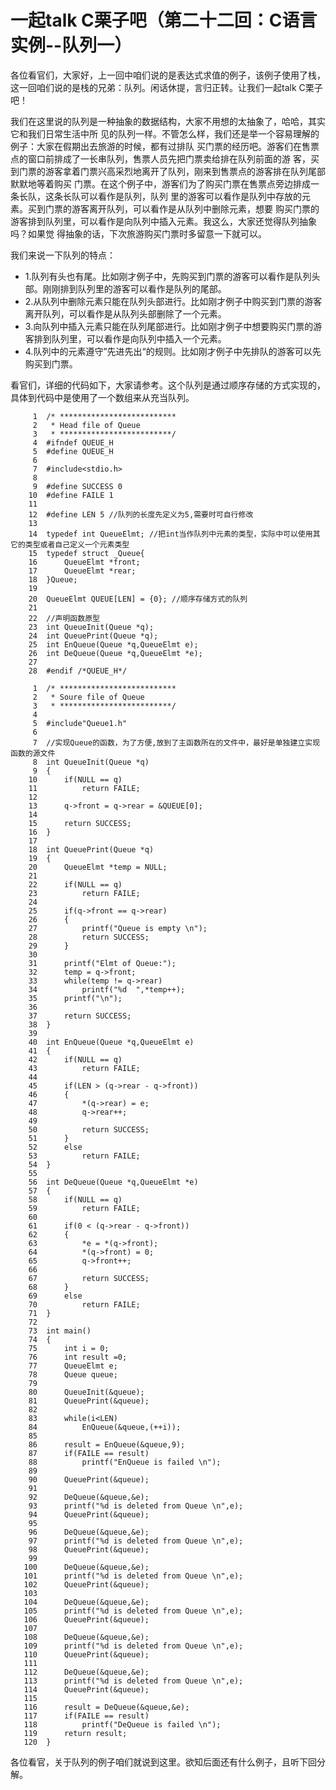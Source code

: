 # 一起talk C栗子吧（第二十二回：C语言实例--队列一）

各位看官们，大家好，上一回中咱们说的是表达式求值的例子，该例子使用了栈，这一回咱们说的是栈的兄弟：队列。闲话休提，言归正转。让我们一起talk C栗子吧！ 

我们在这里说的队列是一种抽象的数据结构，大家不用想的太抽象了，哈哈，其实它和我们日常生活中所
见的队列一样。不管怎么样，我们还是举一个容易理解的例子：大家在假期出去旅游的时候，都有过排队
买门票的经历吧。游客们在售票点的窗口前排成了一长串队列，售票人员先把门票卖给排在队列前面的游
客，买到门票的游客拿着门票兴高采烈地离开了队列，刚来到售票点的游客排在队列尾部默默地等着购买
门票。在这个例子中，游客们为了购买门票在售票点旁边排成一条长队，这条长队可以看作是队列，队列
里的游客可以看作是队列中存放的元素。买到门票的游客离开队列，可以看作是从队列中删除元素，想要
购买门票的游客排到队列里，可以看作是向队列中插入元素。我这么，大家还觉得队列抽象吗？如果觉
得抽象的话，下次旅游购买门票时多留意一下就可以。

我们来说一下队列的特点：

- 1.队列有头也有尾。比如刚才例子中，先购买到门票的游客可以看作是队列头部。刚刚排到队列里的游客可以看作是队列的尾部。
- 2.从队列中删除元素只能在队列头部进行。比如刚才例子中购买到门票的游客离开队列，可以看作是从队列头部删除了一个元素。
- 3.向队列中插入元素只能在队列尾部进行。比如刚才例子中想要购买门票的游客排到队列里，可以看作是向队列中插入一个元素。
- 4.队列中的元素遵守”先进先出“的规则。比如刚才例子中先排队的游客可以先购买到门票。

看官们，详细的代码如下，大家请参考。这个队列是通过顺序存储的方式实现的，具体到代码中是使用了一个数组来从充当队列。
```
     1	/* **************************
     2	 * Head file of Queue
     3	 * *************************/
     4	#ifndef QUEUE_H
     5	#define QUEUE_H
     6	
     7	#include<stdio.h>
     8	
     9	#define SUCCESS 0
    10	#define FAILE 1
    11	
    12	#define LEN 5 //队列的长度先定义为5,需要时可自行修改 
    13	
    14	typedef int QueueElmt; //把int当作队列中元素的类型，实际中可以使用其它的类型或者自己定义一个元素类型
    15	typedef struct _Queue{
    16		QueueElmt *front;
    17		QueueElmt *rear;
    18	}Queue;
    19	
    20	QueueElmt QUEUE[LEN] = {0}; //顺序存储方式的队列
    21	
    22	//声明函数原型
    23	int QueueInit(Queue *q);
    24	int QueuePrint(Queue *q);
    25	int EnQueue(Queue *q,QueueElmt e);
    26	int DeQueue(Queue *q,QueueElmt *e);
    27	
    28	#endif /*QUEUE_H*/
```

```
     1	/* **************************
     2	 * Soure file of Queue 
     3	 * *************************/
     4	
     5	#include"Queue1.h"
     6	
     7	//实现Queue的函数，为了方便,放到了主函数所在的文件中，最好是单独建立实现函数的源文件
     8	int QueueInit(Queue *q)
     9	{
    10		if(NULL == q)
    11			return FAILE;
    12	
    13		q->front = q->rear = &QUEUE[0];
    14	
    15		return SUCCESS;
    16	}
    17	
    18	int QueuePrint(Queue *q)
    19	{
    20		QueueElmt *temp = NULL;
    21	
    22		if(NULL == q)
    23			return FAILE;
    24	
    25		if(q->front == q->rear)
    26		{
    27			printf("Queue is empty \n");
    28			return SUCCESS;
    29		}
    30	
    31		printf("Elmt of Queue:");
    32		temp = q->front;
    33		while(temp != q->rear)
    34			printf("%d  ",*temp++);
    35		printf("\n");
    36	
    37		return SUCCESS;
    38	}
    39	
    40	int EnQueue(Queue *q,QueueElmt e)
    41	{
    42		if(NULL == q)
    43			return FAILE;
    44	
    45		if(LEN > (q->rear - q->front))
    46		{
    47			*(q->rear) = e;
    48			q->rear++;
    49	
    50			return SUCCESS;
    51		}
    52		else
    53			return FAILE;
    54	}
    55	
    56	int DeQueue(Queue *q,QueueElmt *e)
    57	{
    58		if(NULL == q)
    59			return FAILE;
    60	
    61		if(0 < (q->rear - q->front))
    62		{
    63			*e = *(q->front);
    64			*(q->front) = 0;
    65			q->front++;
    66	
    67			return SUCCESS;
    68		}
    69		else
    70			return FAILE;
    71	}
    72	
    73	int main()
    74	{
    75		int i = 0;
    76		int result =0;
    77		QueueElmt e;
    78		Queue queue;
    79	
    80		QueueInit(&queue);
    81		QueuePrint(&queue);
    82	
    83		while(i<LEN)
    84			EnQueue(&queue,(++i));
    85	
    86		result = EnQueue(&queue,9);
    87		if(FAILE == result)
    88			printf("EnQueue is failed \n");
    89	
    90		QueuePrint(&queue);
    91	
    92		DeQueue(&queue,&e);
    93		printf("%d is deleted from Queue \n",e);
    94		QueuePrint(&queue);
    95	
    96		DeQueue(&queue,&e);
    97		printf("%d is deleted from Queue \n",e);
    98		QueuePrint(&queue);
    99	
   100		DeQueue(&queue,&e);
   101		printf("%d is deleted from Queue \n",e);
   102		QueuePrint(&queue);
   103	
   104		DeQueue(&queue,&e);
   105		printf("%d is deleted from Queue \n",e);
   106		QueuePrint(&queue);
   107	
   108		DeQueue(&queue,&e);
   109		printf("%d is deleted from Queue \n",e);
   110		QueuePrint(&queue);
   111	
   112		DeQueue(&queue,&e);
   113		printf("%d is deleted from Queue \n",e);
   114		QueuePrint(&queue);
   115	
   116		result = DeQueue(&queue,&e);
   117		if(FAILE == result)
   118			printf("DeQueue is failed \n");
   119		return result;
   120	}
```
各位看官，关于队列的例子咱们就说到这里。欲知后面还有什么例子，且听下回分解。
